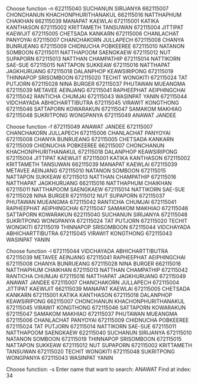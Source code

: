 Choose function -n
622115040 SUCHANUN SIRIJANYA
662115007 CHONCHANUN KHACHONPHURITHANAKUL
662115016 NATTHAPHUM CHAIKHAN
662115039 MANAPAT KAEWLAI
672115001 KATIKA KANTHASON
672115002 KRITTAMETH TANSUWAN
672115004 JITTIPAT KAEWIJIT
672115005 CHETSADA KANKARN
672115006 CHANLACHAT PANYOYAI
672115007 CHANCHAKORN JULLAPECH
672115008 CHANYA BUNRUEANG
672115009 CHIDNUCHA POBKEEREE
672115010 NATANON SOMBOON
672115011 NATTHAPOOM SAENGKAEW
672115012 NUT SUPAPORN
672115013 NATTHAN CHAMPATHIP
672115014 NATTIKORN SAE-SUE
672115015 NATTAPON SUKKEAW
672115016 NATTHAPAT JAGKHURUANG
672115018 DALANPHOP KEAWSIRIPONG
672115019 THINNAPOP SRISOMBOON
672115020 TECHIT WONGKITI
672115024 TAT PUTJORN
672115028 NINA BURGER
672115037 PHUTAWAN MUEANGMA
672115039 METAVEE AEINJANG
672115041 RAPHEEPHAT AEIPHINGCHAI
672115042 RANTICHA CHUMJAI
672115043 WASINPAT YANIN
672115044 VIDCHAYADA ABHICHARTTIBUTRA
672115045 VIRAWIT KONGTHONG
672115046 SATTAPORN KOWARAKUN
672115047 SAMAKOM MAKHIAO
672115048 SUKRITPONG WONGPANYA
672115049 ANAWAT JANDEE

Choose function -f
672115049 ANAWAT JANDEE
672115007 CHANCHAKORN JULLAPECH
672115006 CHANLACHAT PANYOYAI
672115008 CHANYA BUNRUEANG
672115005 CHETSADA KANKARN
672115009 CHIDNUCHA POBKEEREE
662115007 CHONCHANUN KHACHONPHURITHANAKUL
672115018 DALANPHOP KEAWSIRIPONG
672115004 JITTIPAT KAEWIJIT
672115001 KATIKA KANTHASON
672115002 KRITTAMETH TANSUWAN
662115039 MANAPAT KAEWLAI
672115039 METAVEE AEINJANG
672115010 NATANON SOMBOON
672115015 NATTAPON SUKKEAW
672115013 NATTHAN CHAMPATHIP
672115016 NATTHAPAT JAGKHURUANG
662115016 NATTHAPHUM CHAIKHAN
672115011 NATTHAPOOM SAENGKAEW
672115014 NATTIKORN SAE-SUE
672115028 NINA BURGER
672115012 NUT SUPAPORN
672115037 PHUTAWAN MUEANGMA
672115042 RANTICHA CHUMJAI
672115041 RAPHEEPHAT AEIPHINGCHAI
672115047 SAMAKOM MAKHIAO
672115046 SATTAPORN KOWARAKUN
622115040 SUCHANUN SIRIJANYA
672115048 SUKRITPONG WONGPANYA
672115024 TAT PUTJORN
672115020 TECHIT WONGKITI
672115019 THINNAPOP SRISOMBOON
672115044 VIDCHAYADA ABHICHARTTIBUTRA
672115045 VIRAWIT KONGTHONG
672115043 WASINPAT YANIN

Choose function -l
672115044 VIDCHAYADA ABHICHARTTIBUTRA
672115039 METAVEE AEINJANG
672115041 RAPHEEPHAT AEIPHINGCHAI
672115008 CHANYA BUNRUEANG
672115028 NINA BURGER
662115016 NATTHAPHUM CHAIKHAN
672115013 NATTHAN CHAMPATHIP
672115042 RANTICHA CHUMJAI
672115016 NATTHAPAT JAGKHURUANG
672115049 ANAWAT JANDEE
672115007 CHANCHAKORN JULLAPECH
672115004 JITTIPAT KAEWIJIT
662115039 MANAPAT KAEWLAI
672115005 CHETSADA KANKARN
672115001 KATIKA KANTHASON
672115018 DALANPHOP KEAWSIRIPONG
662115007 CHONCHANUN KHACHONPHURITHANAKUL
672115045 VIRAWIT KONGTHONG
672115046 SATTAPORN KOWARAKUN
672115047 SAMAKOM MAKHIAO
672115037 PHUTAWAN MUEANGMA
672115006 CHANLACHAT PANYOYAI
672115009 CHIDNUCHA POBKEEREE
672115024 TAT PUTJORN
672115014 NATTIKORN SAE-SUE
672115011 NATTHAPOOM SAENGKAEW
622115040 SUCHANUN SIRIJANYA
672115010 NATANON SOMBOON
672115019 THINNAPOP SRISOMBOON
672115015 NATTAPON SUKKEAW
672115012 NUT SUPAPORN
672115002 KRITTAMETH TANSUWAN
672115020 TECHIT WONGKITI
672115048 SUKRITPONG WONGPANYA
672115043 WASINPAT YANIN

Choose function: -s
Enter name that want to search: ANAWAT
Find at index: 34
